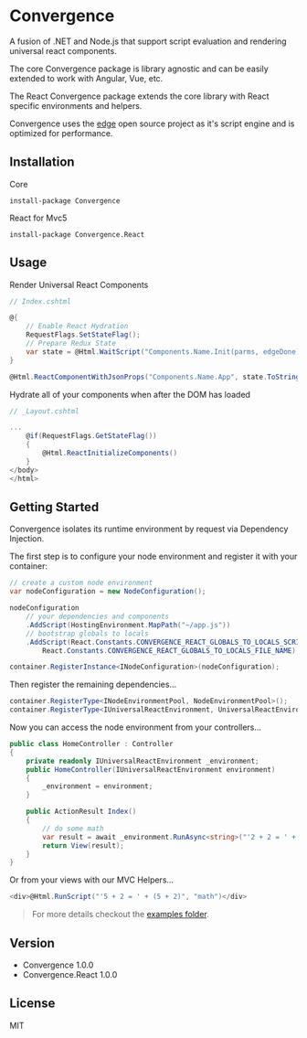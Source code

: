 # Convergence

A fusion of .NET and Node.js that support script evaluation and rendering universal react components.

The core Convergence package is library agnostic and can be easily extended to work with Angular, Vue, etc.

The React Convergence package extends the core library with React specific environments and helpers.

Convergence uses the [edge](https://github.com/tjanczuk/edge) open source project as it's script engine and is optimized for performance.

## Installation

Core

`install-package Convergence`

React for Mvc5

`install-package Convergence.React`

## Usage

Render Universal React Components

```csharp
// Index.cshtml

@{
    // Enable React Hydration 
    RequestFlags.SetStateFlag();
    // Prepare Redux State
    var state = @Html.WaitScript("Components.Name.Init(parms, edgeDone);", "init");
}

@Html.ReactComponentWithJsonProps("Components.Name.App", state.ToString())
```

Hydrate all of your components when after the DOM has loaded

```csharp
// _Layout.cshtml

...
    @if(RequestFlags.GetStateFlag())
    {
        @Html.ReactInitializeComponents()
    }
</body>
</html>
```

## Getting Started

Convergence isolates its runtime environment by request via Dependency Injection.

The first step is to configure your node environment and register it with your container:

```csharp
// create a custom node environment
var nodeConfiguration = new NodeConfiguration();

nodeConfiguration
    // your dependencies and components
    .AddScript(HostingEnvironment.MapPath("~/app.js")) 
    // bootstrap globals to locals
    .AddScript(React.Constants.CONVERGENCE_REACT_GLOBALS_TO_LOCALS_SCRIPT,
        React.Constants.CONVERGENCE_REACT_GLOBALS_TO_LOCALS_FILE_NAME);

container.RegisterInstance<INodeConfiguration>(nodeConfiguration);
```

Then register the remaining dependencies...

```csharp
container.RegisterType<INodeEnvironmentPool, NodeEnvironmentPool>();
container.RegisterType<IUniversalReactEnvironment, UniversalReactEnvironment>(new PerRequestLifetimeManager()); 
```

Now you can access the node environment from your controllers...

```csharp
public class HomeController : Controller
{
    private readonly IUniversalReactEnvironment _environment;
    public HomeController(IUniversalReactEnvironment environment)
    {
        _environment = environment;
    }

    public ActionResult Index()
    {
        // do some math
        var result = await _environment.RunAsync<string>("'2 + 2 = ' + (2 + 2)", "math");
        return View(result);
    }
}
```

Or from your views with our MVC Helpers...

```csharp
<div>@Html.RunScript("'5 + 2 = ' + (5 + 2)", "math")</div>
```

> For more details checkout the [examples folder](examples/).

## Version

* Convergence 1.0.0
* Convergence.React 1.0.0

## License

MIT
